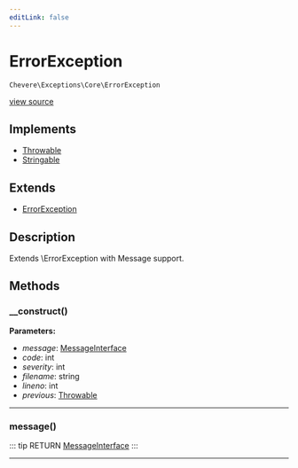 ```yaml
---
editLink: false
---
```


# ErrorException

`Chevere\Exceptions\Core\ErrorException`

[view source](https://github.com/chevere/chevere/blob/master/src/Chevere/Exceptions/Core/ErrorException.php)

## Implements

- [Throwable](https://www.php.net/manual/class.throwable)
- [Stringable](https://www.php.net/manual/class.stringable)

## Extends

- [ErrorException](https://www.php.net/manual/class.errorexception)

## Description

Extends \ErrorException with Message support.

## Methods

### __construct()

**Parameters:**

- *message*: [MessageInterface](../../Interfaces/Message/MessageInterface.md)
- *code*: int
- *severity*: int
- *filename*: string
- *lineno*: int
- *previous*: [Throwable](https://www.php.net/manual/class.throwable)

---

### message()

::: tip RETURN
[MessageInterface](../../Interfaces/Message/MessageInterface.md)
:::

---
